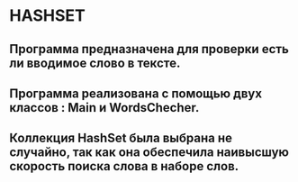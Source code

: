 # HASHSET
## Программа предназначена для проверки есть ли вводимое слово в тексте.
## Программа реализована с помощью двух классов : Main и WordsChecher.
## Коллекция HashSet была выбрана не случайно, так как она обеспечила наивысшую скорость поиска слова в наборе слов.